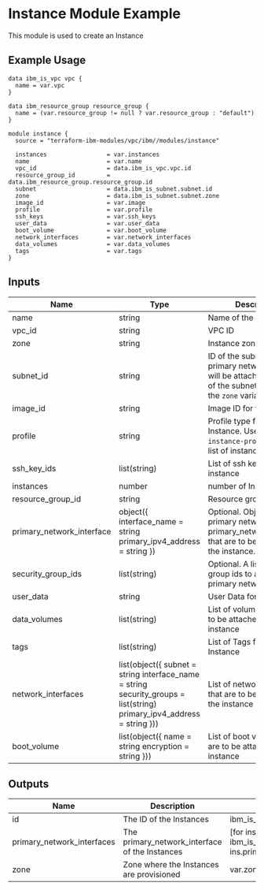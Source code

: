 # Instance Module Example

This module is used to create an Instance

## Example Usage
```
data ibm_is_vpc vpc {
  name = var.vpc
}

data ibm_resource_group resource_group {
  name = (var.resource_group != null ? var.resource_group : "default")
}

module instance {
  source = "terraform-ibm-modules/vpc/ibm//modules/instance"

  instances                 = var.instances
  name                      = var.name
  vpc_id                    = data.ibm_is_vpc.vpc.id
  resource_group_id         = data.ibm_resource_group.resource_group.id
  subnet                    = data.ibm_is_subnet.subnet.id
  zone                      = data.ibm_is_subnet.subnet.zone
  image_id                  = var.image
  profile                   = var.profile
  ssh_keys                  = var.ssh_keys
  user_data                 = var.user_data
  boot_volume               = var.boot_volume
  network_interfaces        = var.network_interfaces
  data_volumes              = var.data_volumes
  tags                      = var.tags
}
```

<!-- BEGINNING OF PRE-COMMIT-TERRAFORM DOCS HOOK -->

## Inputs

Name                      | Type                                                                                                                   | Description                                                                                                                   | Default                                           | Required
------------------------- | ---------------------------------------------------------------------------------------------------------------------- | ----------------------------------------------------------------------------------------------------------------------------- | ------------------------------------------------- | -
name                      | string                                                                                                                 | Name of the Instance                                                                                                          | n/a                                               | true
vpc_id                    | string                                                                                                                 | VPC ID                                                                                                                        | n/a                                               | true
zone                      | string                                                                                                                 | Instance zone                                                                                                                 | n/a                                               | true
subnet_id                 | string                                                                                                                 | ID of the subnet where the primary network interface will be attached. The zone of the subnet must match the `zone` variable. | n/a                                               | true
image_id                  | string                                                                                                                 | Image ID for the instance                                                                                                     | n/a                                               | true
profile                   | string                                                                                                                 | Profile type for the Instance. Use `ibmcloud is instance-profiles` for a list of instance profiles                            | n/a                                               | true
ssh_key_ids               | list(string)                                                                                                           | List of ssh key IDs for the instance                                                                                          | n/a                                               | true
instances                 | number                                                                                                                 | number of Instances                                                                                                           | 1                                                 |
resource_group_id         | string                                                                                                                 | Resource group ID                                                                                                             | null                                              |
primary_network_interface | object({ interface_name = string primary_ipv4_address = string })                                                      | Optional. Object detailing primary network interface primary_network_interface that are to be attached to the instance.       | { interface_name = "" primary_ipv4_address = "" } |
security_group_ids        | list(string)                                                                                                           | Optional. A list of security group ids to attach the primary network interface.                                               | []                                                |
user_data                 | string                                                                                                                 | User Data for the instance                                                                                                    | null                                              |
data_volumes              | list(string)                                                                                                           | List of volume ids that are to be attached to the instance                                                                    | []                                                |
tags                      | list(string)                                                                                                           | List of Tags for the Instance                                                                                                 | null                                              |
network_interfaces        | list(object({ subnet = string interface_name = string security_groups = list(string) primary_ipv4_address = string })) | List of network_interfaces that are to be attached to the instance                                                            | []                                                |
boot_volume               | list(object({ name = string encryption = string }))                                                                    | List of boot volume that are to be attached to the instance   

## Outputs

Name                       | Description                                    | Value
-------------------------- | ---------------------------------------------- | ---------------------------------------------------------------------------
id                         | The ID of the Instances                        | ibm_is_instance.instances.*.id
primary_network_interfaces | The primary_network_interface of the Instances | [for ins in ibm_is_instance.instances : ins.primary_network_interface.*.id]
zone                       | Zone where the Instances are provisioned       | var.zone

<!-- END OF PRE-COMMIT-TERRAFORM DOCS HOOK -->